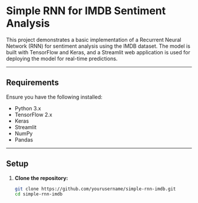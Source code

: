 # Simple RNN for IMDB Sentiment Analysis

This project demonstrates a basic implementation of a Recurrent Neural Network (RNN) for sentiment analysis using the IMDB dataset. The model is built with TensorFlow and Keras, and a Streamlit web application is used for deploying the model for real-time predictions.

---

## Requirements

Ensure you have the following installed:

- Python 3.x
- TensorFlow 2.x
- Keras
- Streamlit
- NumPy
- Pandas

---

## Setup

1. **Clone the repository:**
   ```bash
   git clone https://github.com/yourusername/simple-rnn-imdb.git
   cd simple-rnn-imdb
